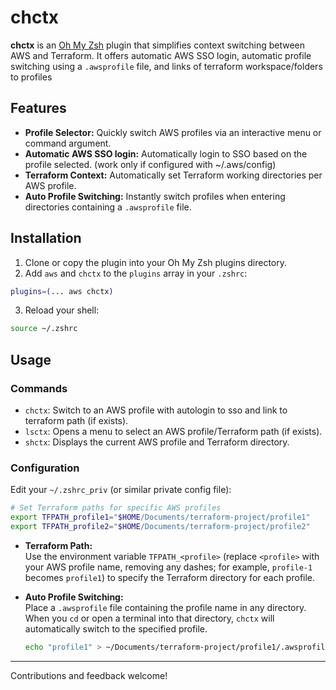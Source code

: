 # chctx

**chctx** is an [Oh My Zsh](https://ohmyz.sh/) plugin that simplifies context switching between AWS and
Terraform. It offers automatic AWS SSO login, automatic profile switching using a `.awsprofile` file, and
links of terraform workspace/folders to profiles

## Features

- **Profile Selector:** Quickly switch AWS profiles via an interactive menu or command argument.
- **Automatic AWS SSO login:** Automatically login to SSO based on the profile selected. (work only if
  configured with ~/.aws/config)
- **Terraform Context:** Automatically set Terraform working directories per AWS profile.
- **Auto Profile Switching:** Instantly switch profiles when entering directories containing a `.awsprofile`
  file.

## Installation

1. Clone or copy the plugin into your Oh My Zsh plugins directory.
2. Add `aws` and `chctx` to the `plugins` array in your `.zshrc`:

```zsh
plugins=(... aws chctx)
```

3. Reload your shell:

```zsh
source ~/.zshrc
```

## Usage

### Commands

- `chctx`: Switch to an AWS profile with autologin to sso and link to terraform path (if exists).
- `lsctx`: Opens a menu to select an AWS profile/Terraform path (if exists).
- `shctx`: Displays the current AWS profile and Terraform directory.

### Configuration

Edit your `~/.zshrc_priv` (or similar private config file):

```zsh
# Set Terraform paths for specific AWS profiles
export TFPATH_profile1="$HOME/Documents/terraform-project/profile1"
export TFPATH_profile2="$HOME/Documents/terraform-project/profile2"
```

- **Terraform Path:**  
  Use the environment variable `TFPATH_<profile>` (replace `<profile>` with your AWS profile name, removing any dashes; for example, `profile-1` becomes `profile1`) to specify the Terraform directory for each profile.

- **Auto Profile Switching:**  
  Place a `.awsprofile` file containing the profile name in any directory. When you `cd` or open a terminal
  into that directory, `chctx` will automatically switch to the specified profile.

  ```sh
  echo "profile1" > ~/Documents/terraform-project/profile1/.awsprofile
  ```

---

Contributions and feedback welcome!
